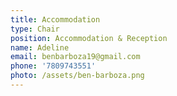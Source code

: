 ```yaml
---
title: Accommodation
type: Chair
position: Accommodation & Reception
name: Adeline
email: benbarboza19@gmail.com
phone: '7809743551'
photo: /assets/ben-barboza.png
---
```


